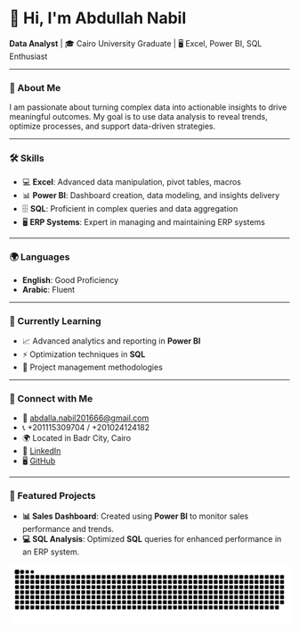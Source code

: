 # 👋 Hi, I'm Abdullah Nabil

**Data Analyst** | 🎓 Cairo University Graduate | 🖥️ Excel, Power BI, SQL Enthusiast

---

### 🚀 About Me
I am passionate about turning complex data into actionable insights to drive meaningful outcomes. My goal is to use data analysis to reveal trends, optimize processes, and support data-driven strategies.

---

### 🛠️ Skills

- 💻 **Excel**: Advanced data manipulation, pivot tables, macros
- 📊 **Power BI**: Dashboard creation, data modeling, and insights delivery
- 🗄️ **SQL**: Proficient in complex queries and data aggregation
- 🖥️ **ERP Systems**: Expert in managing and maintaining ERP systems

---

### 🌍 Languages

- **English**: Good Proficiency
- **Arabic**: Fluent

---

### 🌱 Currently Learning

- 📈 Advanced analytics and reporting in **Power BI**
- ⚡ Optimization techniques in **SQL**
- 📝 Project management methodologies

---

### 🔗 Connect with Me

- 📧 [abdalla.nabil201666@gmail.com](mailto:abdalla.nabil201666@gmail.com)
- 📞 +201115309704 / +201024124182
- 🌍 Located in Badr City, Cairo
- 💼 [LinkedIn](https://www.linkedin.com/in/abdullah-nabil-6140b7234/)
- 🖥️ [GitHub](https://github.com/RiskoAbdo)

---

### 🚀 Featured Projects

- **📊 Sales Dashboard**: Created using **Power BI** to monitor sales performance and trends.
- **💻 SQL Analysis**: Optimized **SQL** queries for enhanced performance in an ERP system.


<div align="center">
  <img src="https://raw.githubusercontent.com/Platane/snk/output/github-contribution-grid-snake-dark.svg" alt="Dark Mode Snake Animation" />
</div>
